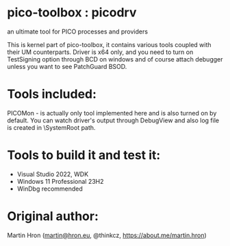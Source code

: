 pico-toolbox : picodrv
========================================================================
an ultimate tool for PICO processes and providers


This is kernel part of pico-toolbox, it contains various tools coupled with
their UM counterparts. Driver is x64 only, and you need to turn on
TestSigning option through BCD on windows and of course attach debugger unless you want to see PatchGuard BSOD.



Tools included:
===============


PICOMon - is actually only tool implemented here and is also turned on by default.
You can watch driver's output through DebugView and also log file is created
in \SystemRoot path.




Tools to build it and test it:
=============================
- Visual Studio 2022, WDK 
- Windows 11 Professional 23H2
- WinDbg recommended
	

Original author:
========
Martin Hron (martin@hron.eu, @thinkcz, https://about.me/martin.hron)


